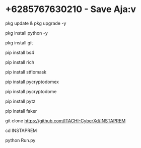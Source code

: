 # +6285767630210 - Save Aja:v

pkg update & pkg upgrade -y

pkg install python -y

pkg install git

pip install bs4

pip install rich

pip install stfiomask

pip install pycryptodomex

pip install pycryptodome

pip install pytz

pip install faker

git clone https://github.com/ITACHI-CyberXd/INSTAPREM


cd INSTAPREM

python Run.py

